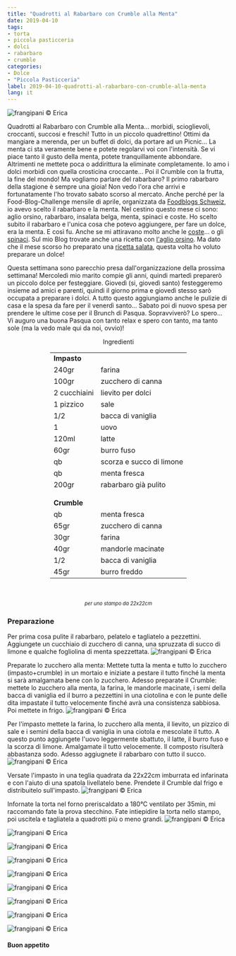 ```yaml
---
title: "Quadrotti al Rabarbaro con Crumble alla Menta"
date: 2019-04-10
tags:
- torta
- piccola pasticceria
- dolci
- rabarbaro
- crumble
categories:
- Dolce
- "Piccola Pasticceria"
label: 2019-04-10-quadrotti-al-rabarbaro-con-crumble-alla-menta
lang: it
---
```

![](header.jpeg "frangipani © Erica")

Quadrotti al Rabarbaro con Crumble alla Menta... morbidi, scioglievoli, croccanti, succosi e freschi! Tutto in un piccolo quadrettino! Ottimi da mangiare a merenda, per un buffet di dolci, da portare ad un Picnic... La menta ci sta veramente bene e potete regolarvi voi con l'intensità. Se vi piace tanto il gusto della menta, potete tranquillamente abbondare. Altrimenti ne mettete poca o addirittura la eliminate completamente. Io amo i dolci morbidi con quella crosticina croccante... Poi il Crumble con la frutta, la fine del mondo! Ma vogliamo parlare del rabarbaro? Il primo rabarbaro della stagione è sempre una gioia! Non vedo l'ora che arrivi e fortunatamente l'ho trovato sabato scorso al mercato. Anche perché per la Food-Blog-Challenge mensile di aprile, organizzata da <a href="https://www.foodblogs-schweiz.ch" target="_blank">Foodblogs Schweiz</a>, io avevo scelto il rabarbaro e la menta. Nel cestino questo mese ci sono: aglio orsino, rabarbaro, insalata belga, menta, spinaci e coste. Ho scelto subito il rabarbaro e l'unica cosa che potevo aggiungere, per fare un dolce, era la menta. E così fu. Anche se mi attiravano molto anche le <a href="https://frangipani.raiano.ch/2016-09-26-pan-brioche-farcito/" target="_blank">coste</a>... o gli <a href="https://frangipani.raiano.ch/2016-02-05-polpettone-di-pane-ripieno-con-spinaci-e-mozzarella/" target="_blank">spinaci</a>. Sul mio Blog trovate anche una ricetta con <a href="https://frangipani.raiano.ch/2015-04-05-agnellino-di-pane-ai-tre-pesti/" target="_blank">l'aglio orsino</a>. Ma dato che il mese scorso ho preparato una <a href="https://frangipani.raiano.ch/2019-03-18-muffin-salati-alle-carote-vegani-con-insalata-di-spinaci-mele-nocciole/" target="_blank">ricetta salata</a>, questa volta ho voluto preparare un dolce!

Questa settimana sono parecchio presa dall'organizzazione della prossima settimana! Mercoledì mio marito compie gli anni, quindi martedì preparerò un piccolo dolce per festeggiare. Giovedì (si, giovedì santo) festeggeremo insieme ad amici e parenti, quindi il giorno prima e giovedì stesso sarò occupata a preparare i dolci. A tutto questo aggiungiamo anche le pulizie di casa e la spesa da fare per il venerdì santo... Sabato poi di nuovo spesa per prendere le ultime cose per il Brunch di Pasqua. Sopravviverò? Lo spero... Vi auguro una buona Pasqua con tanto relax e spero con tanto, ma tanto sole (ma la vedo male qui da noi, ovvio)!

<div id="wrapper" style="text-align: center">
  <div id="yourdiv" style="display: inline-block;">
    <div class="ingredients">
      <div class="ingredients-title">Ingredienti</div>
      <table>
        <tbody>
          <tr>          
            <td colspan="2"><b>Impasto</b></td>
          </tr>      
          <tr>
            <td>240gr</td>
            <td>farina</td>
          </tr>
          <tr>
            <td>100gr</td>
            <td>zucchero di canna</td>
          </tr>
          <tr>
            <td>2 cucchiaini</td>
            <td>lievito per dolci</td>
          </tr>
          <tr>
            <td>1 pizzico</td>
            <td>sale</td>
          </tr>
          <tr>
            <td>1/2</td>
            <td>bacca di vaniglia</td>
          </tr>
          <tr>
            <td>1</td>
            <td>uovo</td>
          </tr>
          <tr>
            <td>120ml</td>
            <td>latte</td>
          </tr>
          <tr>
            <td>60gr</td>
            <td>burro fuso</td>
          </tr>
          <tr>
            <td>qb</td>
            <td>scorza e succo di limone</td>
          </tr>
          <tr>
            <td>qb</td>
            <td>menta fresca</td>
          </tr>
          <tr>
            <td>200gr</td>
            <td>rabarbaro già pulito</td>
          </tr>
          <tr style="height: 15px;"></tr>
          <tr>          
            <td colspan="2"><b>Crumble</b></td>
          </tr>      
          <tr>
            <td>qb</td>
            <td>menta fresca</td>
          </tr>
          <tr>
            <td>65gr</td>
            <td>zucchero di canna</td>
          </tr>
          <tr>
            <td>30gr</td>
            <td>farina</td>
          </tr>
          <tr>
            <td>40gr</td>
            <td>mandorle macinate</td>
          </tr>
          <tr>
            <td>1/2</td>
            <td>bacca di vaniglia</td>
          </tr>
          <tr>
            <td>45gr</td>
            <td>burro freddo</td>
          </tr>
        </tbody>
      </table>
      <br></br>
      <i class="pull-right" style="font-size: 80%;">per uno stampo da 22x22cm</i>
    </div>
  </div>
</div>


<h3>
  <font color="grey">
    <i class="fa fa-cogs"></i>
  </font> Preparazione
</h3>

Per prima cosa pulite il rabarbaro, pelatelo e tagliatelo a pezzettini. Aggiungete un cucchiaio di zucchero di canna, una spruzzata di succo di limone e qualche fogliolina di menta spezzettata.
![](rabarbaro.jpeg "frangipani © Erica")

Preparate lo zucchero alla menta: Mettete tutta la menta e tutto lo zucchero (impasto+crumble) in un mortaio e iniziate a pestare il tutto finché la menta si sarà amalgamata bene con lo zucchero. Adesso preparate il Crumble: mettete lo zucchero alla menta, la farina, le mandorle macinate, i semi della bacca di vaniglia ed il burro a pezzettini in una ciotolina e con le punte delle dita impastate il tutto velocemente finché avrà una consistenza sabbiosa. Poi mettete in frigo.
![](crumble.jpeg "frangipani © Erica")

Per l'impasto mettete la farina, lo zucchero alla menta, il lievito, un pizzico di sale e i semini della bacca di vaniglia in una ciotola e mescolate il tutto. A questo punto aggiungete l'uovo leggermente sbattuto, il latte, il burro fuso e la scorza di limone. Amalgamate il tutto velocemente. Il composto risulterà abbastanza sodo. Adesso aggiugnete il rabarbaro con tutto il succo.
![](impasto.jpeg "frangipani © Erica")

Versate l'impasto in una teglia quadrata da 22x22cm imburrata ed infarinata e con l'aiuto di una spatola livellatelo bene. Prendete il Crumble dal frigo e distribuitelo sull'impasto.
![](teglia.jpeg "frangipani © Erica")

Infornate la torta nel forno preriscaldato a 180°C ventilato per 35min, mi raccomando fate la prova stecchino. Fate intiepidire la torta nello stampo, poi uscitela e tagliatela a quadrotti più o meno grandi.
![](risultato1.jpeg "frangipani © Erica")

![](risultato2.jpeg "frangipani © Erica")

![](risultato3.jpeg "frangipani © Erica")

![](risultato4.jpeg "frangipani © Erica")

![](risultato5.jpeg "frangipani © Erica")

![](risultato6.jpeg "frangipani © Erica")

![](risultato7.jpeg "frangipani © Erica")

![](risultato8.jpeg "frangipani © Erica")

![](risultato9.jpeg "frangipani © Erica")

<h4>Buon appetito
  <font color="red">
    <i class="fa fa-smile-o"></i>
  </font>
</h4>